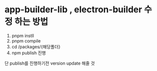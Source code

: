 # app-builder-lib , electron-builder 수정 하는 방법

1. pnpm instll
2. pnpm compile
3. cd /packages/{해당폴더}
4. npm publish 진행

단 publish를 진행하기전 version update 해줄 것
